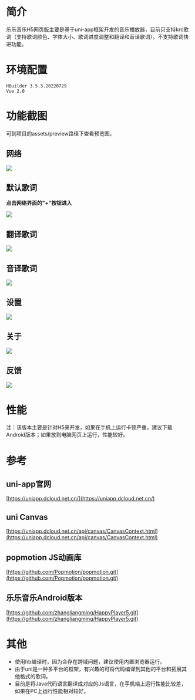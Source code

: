 # 简介 #
乐乐音乐H5网页版主要是基于uni-app框架开发的音乐播放器，目前只支持krc歌词（支持歌词颜色、字体大小、歌词进度调整和翻译和音译歌词），不支持歌词快进功能。
# 环境配置 #
    HBuilder 3.5.3.20220729
    Vue 2.0
# 功能截图 #

可到项目的assets/preview路径下查看预览图。

## 网络 ##

![](assets\preview\net.png)

## 默认歌词 ##

**点击网络界面的"+"按钮进入**

![](assets\preview\def_lrc.png)

## 翻译歌词 ##

![](assets\preview\translate.png)

## 音译歌词 ##

![](assets\preview\transliteration.png)

## 设置 ##

![](assets\preview\setting.png)

## 关于 ##

![](assets\preview\about.png)

## 反馈 ##

![](assets\preview\feedback.png)

# 性能 #

注：该版本主要是针对H5来开发，如果在手机上运行卡顿严重，建议下载Android版本；如果放到电脑网页上运行，性能较好。

# 参考 #

## uni-app官网

[https://uniapp.dcloud.net.cn/](https://uniapp.dcloud.net.cn/)


## uni Canvas

[https://uniapp.dcloud.net.cn/api/canvas/CanvasContext.html](https://uniapp.dcloud.net.cn/api/canvas/CanvasContext.html)

## popmotion JS动画库

[https://github.com/Popmotion/popmotion.git](https://github.com/Popmotion/popmotion.git)

## 乐乐音乐Android版本

[https://github.com/zhangliangming/HappyPlayer5.git](https://github.com/zhangliangming/HappyPlayer5.git)

# 其他 #

- 使用hb编译时，因为会存在跨域问题，建议使用内置浏览器运行。
- 由于uni是一种多平台的框架，有兴趣的可将代码编译到其他的平台和拓展其他格式的歌词。
- 目前是将Java代码语言翻译成对应的Js语言，在手机端上运行性能比较差，如果在PC上运行性能相对较好。
